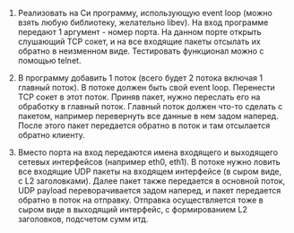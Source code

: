 1) Реализовать на Си программу, использующую event loop (можно взять
любую библиотеку, желательно libev).
На вход программе передают 1 аргумент - номер порта.
На данном порте открыть слушающий TCP сокет, и на все входящие пакеты
отсылать их обратно в неизменном виде.
Тестировать функционал можно с помощью telnet.

2) В программу добавить 1 поток (всего будет 2 потока включая 1 главный
поток).
В потоке должен быть свой event loop. Перенести TCP сокет в этот поток.
Приняв пакет, нужно переслать его на обработку в главный поток.
Главный поток должен что-то сделать с пакетом, например перевернуть все
данные в нем задом наперед.
После этого пакет передается обратно в поток и там отсылается обратно
клиенту.

3) Вместо порта на вход передаются имена входящего и выходящего сетевых
интерфейсов (например eth0, eth1).
В потоке нужно ловить все входящие UDP пакеты на входящем интерфейсе (в
сыром виде, с L2 заголовками).
Далее пакет также передается в основной поток, UDP payload
переворачивается задом наперед, и пакет передается обратно в поток на
отправку.
Отправка осуществляется тоже в сыром виде в выходящий интерфейс, с
формированием L2 заголовков, подсчетом сумм итд.

